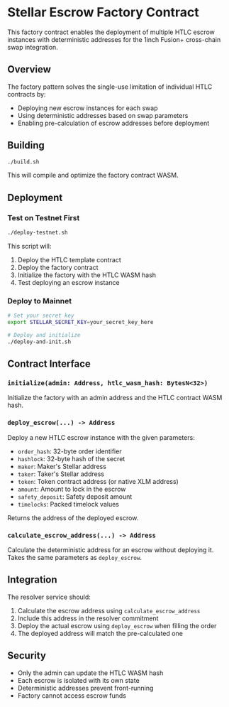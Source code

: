 # Stellar Escrow Factory Contract

This factory contract enables the deployment of multiple HTLC escrow instances with deterministic addresses for the 1inch Fusion+ cross-chain swap integration.

## Overview

The factory pattern solves the single-use limitation of individual HTLC contracts by:
- Deploying new escrow instances for each swap
- Using deterministic addresses based on swap parameters
- Enabling pre-calculation of escrow addresses before deployment

## Building

```bash
./build.sh
```

This will compile and optimize the factory contract WASM.

## Deployment

### Test on Testnet First

```bash
./deploy-testnet.sh
```

This script will:
1. Deploy the HTLC template contract
2. Deploy the factory contract
3. Initialize the factory with the HTLC WASM hash
4. Test deploying an escrow instance

### Deploy to Mainnet

```bash
# Set your secret key
export STELLAR_SECRET_KEY=your_secret_key_here

# Deploy and initialize
./deploy-and-init.sh
```

## Contract Interface

### `initialize(admin: Address, htlc_wasm_hash: BytesN<32>)`
Initialize the factory with an admin address and the HTLC contract WASM hash.

### `deploy_escrow(...) -> Address`
Deploy a new HTLC escrow instance with the given parameters:
- `order_hash`: 32-byte order identifier
- `hashlock`: 32-byte hash of the secret
- `maker`: Maker's Stellar address
- `taker`: Taker's Stellar address  
- `token`: Token contract address (or native XLM address)
- `amount`: Amount to lock in the escrow
- `safety_deposit`: Safety deposit amount
- `timelocks`: Packed timelock values

Returns the address of the deployed escrow.

### `calculate_escrow_address(...) -> Address`
Calculate the deterministic address for an escrow without deploying it.
Takes the same parameters as `deploy_escrow`.

## Integration

The resolver service should:
1. Calculate the escrow address using `calculate_escrow_address`
2. Include this address in the resolver commitment
3. Deploy the actual escrow using `deploy_escrow` when filling the order
4. The deployed address will match the pre-calculated one

## Security

- Only the admin can update the HTLC WASM hash
- Each escrow is isolated with its own state
- Deterministic addresses prevent front-running
- Factory cannot access escrow funds